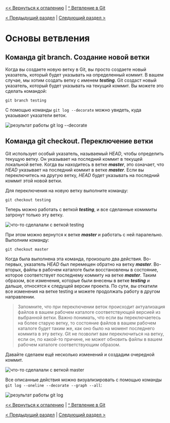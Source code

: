 [<< Вернуться к оглалению](README.md) | [^ Ветвление в Git](section09.md)

[< Предыдущий раздел](section09.md) | [Следующий раздел >](section09-2.md)

Основы ветвления
================

Команда git branch. Создание новой ветки
----------------------------------------

Когда вы создаете новую ветку в Git, вы просто создаете новый указатель, который будет указывать на определенный коммит. В вашем случае, мы хотим создать ветку с именем ___testing___. Git создаст новый указатель, который будет указывать на текущий коммит. Вы можете это сделать командой:

```
git branch testing
```

С помощью команды `git log --decorate` можно увидеть, куда указывают указатели веток.

![результат работы git log --decorate]()

Команда git checkout. Переключение ветки
----------------------------------------

Git использует особый указатель, называемый _HEAD_, чтобы определить текущую ветку. Он указывает на последний коммит в текущей локальной ветке. Когда вы находитесь в ветке ___master___, это означает, что _HEAD_ указывает на последний коммит в ветке ___master___. Если вы переключитесь на другую ветку, _HEAD_ будет указывать на последний коммит этой новой ветки.

Для переключения на новую ветку выполните команду:

```
git checkout testing
```

Теперь можно работать с веткой ___testing___, и все сделанные комимиты затронут только эту ветку.

![что-то сделалали с веткой testing]()

При этом можно вернутся к ветке ___master___ и работать с ней паралельно. Выполним команду:

```
git checkout master
```

Когда была выполнена эта команда, произошло два действия. Во-первых, указатель _HEAD_ был перемещен обратно на ветку ___master___. Во-вторых, файлы в рабочем каталоге были восстановлены в состояние, которое соответствует последнему коммиту на ветке ___master___. Таким образом, все изменения, которые были внесены в ветке ___testing___ и дальше, относятся к следущей версии проекта. По сути, вы откатили все изменения на ветке testing и можете продолжать работу в другом направлении.

> Запомните, что при переключении веток происходит актуализация файлов в вашем рабочем каталоге соответствующей версией из выбранной ветки. Важно понимать, что если вы переключаетесь на более старую ветку, то состояние файлов в вашем рабочем каталоге будет таким же, как оно было на момент последнего коммита в эту ветку. Git не позволит вам переключиться на ветку, если он, по какой-то причине, не может обновить файлы в вашем рабочем каталоге соответствующим образом. 

Давайте сделаем ещё несколько изменений и создадим очередной коммит.

![что-то сделалали с веткой master]()

Все описанные действия можно визуализировать с помощью команды `git log --oneline --decorate --graph --all`:

![результат работы git log]()

[<< Вернуться к оглалению](README.md) | [^ Ветвление в Git](section09.md)

[< Предыдущий раздел](section09.md) | [Следующий раздел >](section09-2.md)